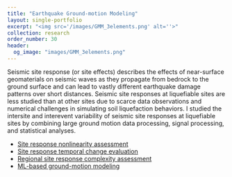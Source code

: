 ```yaml
---
title: "Earthquake Ground-motion Modeling"
layout: single-portfolio
excerpt: "<img src='/images/GMM_3elements.png' alt=''>"
collection: research
order_number: 30
header: 
  og_image: "images/GMM_3elements.png"
---
```


Seismic site response (or site effects) describes the effects of near-surface geomaterials on seismic waves as they propagate from bedrock to the ground surface and can lead to vastly different earthquake damage patterns over short distances. Seismic site responses at liquefiable sites are less studied than at other sites due to scarce data observations and numerical challenges in simulating soil liquefaction behaviors. I studied the intersite and interevent variability  of seismic site responses at liquefiable sites by combining large ground motion data processing, signal processing, and statistical analyses.

* [Site response nonlinearity assessment](/posts/2022-blog-sr-nonlinearity)
* [Site response temporal change evaluation](/posts/2022-blog-sr-temporal-changes)
* [Regional site response complexity assessment](/posts/2022-blog-sr-geo-taxonomy)
* [ML-based ground-motion modeling](/posts/2022-blog-GMM-ML)

 
